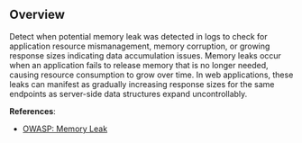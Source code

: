 ## Overview

Detect when potential memory leak was detected in logs to check for application resource mismanagement, memory corruption, or growing response sizes indicating data accumulation issues. Memory leaks occur when an application fails to release memory that is no longer needed, causing resource consumption to grow over time. In web applications, these leaks can manifest as gradually increasing response sizes for the same endpoints as server-side data structures expand uncontrollably.

**References**:
- [OWASP: Memory Leak](https://owasp.org/www-community/vulnerabilities/Memory_leak)